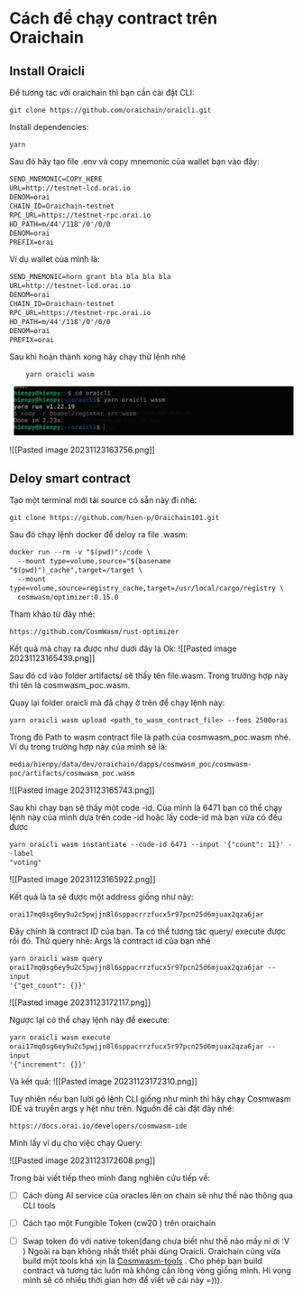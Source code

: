 
# Cách để chạy contract trên Oraichain

## Install Oraicli 
Để tương tác với oraichain thì bạn cần cài đặt CLI:
```
git clone https://github.com/oraichain/oraicli.git
```
Install dependencies:
```
yarn 
```

Sau đó hãy tạo file .env và copy mnemonic của wallet bạn vào đây: 
```
SEND_MNEMONIC=COPY_HERE
URL=http://testnet-lcd.orai.io
DENOM=orai
CHAIN_ID=Oraichain-testnet
RPC_URL=https://testnet-rpc.orai.io
HD_PATH=m/44'/118'/0'/0/0
DENOM=orai
PREFIX=orai
```

Ví dụ wallet của mình là: 
```
SEND_MNEMONIC=horn grant bla bla bla bla 
URL=http://testnet-lcd.orai.io
DENOM=orai
CHAIN_ID=Oraichain-testnet
RPC_URL=https://testnet-rpc.orai.io
HD_PATH=m/44'/118'/0'/0/0
DENOM=orai
PREFIX=orai
```

Sau khi hoàn thành xong hãy chạy thử lệnh nhé 
```
	yarn oraicli wasm
```

![image](images/Pasted%20image%2020231123163756.png)

![[Pasted image 20231123163756.png]]





## Deloy smart contract 
Tạo một terminal mới
tải source có sẵn này đi nhé: 
```
git clone https://github.com/hien-p/Oraichain101.git
```
Sau đó chạy lệnh docker để deloy ra file .wasm:
```
docker run --rm -v "$(pwd)":/code \
  --mount type=volume,source="$(basename "$(pwd)")_cache",target=/target \
  --mount type=volume,source=registry_cache,target=/usr/local/cargo/registry \
  cosmwasm/optimizer:0.15.0
```

Tham khảo từ đây nhé: 
```
https://github.com/CosmWasm/rust-optimizer
```
Kết quả mà chạy ra được như dưới đây là Ok: 
![[Pasted image 20231123165439.png]]

Sau đó cd vào folder artifacts/ sẽ thấy tên file.wasm. Trong trường hợp này thì tên là cosmwasm_poc.wasm. 

Quay lại folder oraicli mà đã chạy ở trên để chạy lệnh này: 
```
yarn oraicli wasm upload <path_to_wasm_contract_file> --fees 2500orai
```

Trong đó Path to wasm contract file là path của  cosmwasm_poc.wasm nhé. 
Ví dụ trong trường hợp này của mình sẽ là:
```
media/hienpy/data/dev/oraichain/dapps/cosmwasm_poc/cosmwasm-
poc/artifacts/cosmwasm_poc.wasm
```
![[Pasted image 20231123165743.png]]

Sau khi chạy bạn sẽ thấy một code -id. Của mình là 6471 
bạn có thể chạy lệnh này của mình dựa trên code -id hoặc lấy code-id mà bạn vừa có đều được 
```
yarn oraicli wasm instantiate --code-id 6471 --input '{"count": 11}' --label
"voting"
```
![[Pasted image 20231123165922.png]]

Kết quả là ta sẽ được một address giống như này:
```
orai17mq0sg6ey9u2c5pwjjn8l6sppacrrzfucx5r97pcn25d6mjuax2qza6jar
```

Đây chính là contract ID của bạn. Ta có thể tương tác query/ execute được rồi đó. 
Thử query nhé: 
Args là contract id của bạn nhé 
```
yarn oraicli wasm query
orai17mq0sg6ey9u2c5pwjjn8l6sppacrrzfucx5r97pcn25d6mjuax2qza6jar --input
'{"get_count": {}}'
```

![[Pasted image 20231123172117.png]]

Ngược lại có thể chạy lệnh này để execute:
```
yarn oraicli wasm execute
orai17mq0sg6ey9u2c5pwjjn8l6sppacrrzfucx5r97pcn25d6mjuax2qza6jar --input
'{"increment": {}}'
```

Và kết quả: 
![[Pasted image 20231123172310.png]]

Tuy nhiên nếu bạn lười gõ lệnh CLI giống như mình thì hãy chạy Cosmwasm IDE và truyền args y hệt như trên. 
Nguồn để cài đặt đây nhé:
```
https://docs.orai.io/developers/cosmwasm-ide
```

Mình lấy ví dụ cho việc chạy Query: 

![[Pasted image 20231123172608.png]]

Trong bài viết tiếp theo  mình đang nghiên cứu tiếp về:
- [ ] Cách dùng AI service của oracles lên on chain sẽ như thế nào thông qua CLI tools
* [ ] Cách tạo một Fungible Token (cw20 ) trên oraichain
* [ ] Swap token đó với native token(đang chưa biết như thế nào mấy ní ơi :V )
Ngoài ra bạn không nhất thiết phải dùng Oraicli. Oraichain cũng vừa build một tools khá xịn là [Cosmwasm-tools](https://github.com/oraichain/cosmwasm-tools) . Cho phép bạn build contract và tương tác luôn mà không cần lòng vòng giống mình. Hi vọng mình sẽ có nhiều thời gian hơn để viết về cái này =))). 

